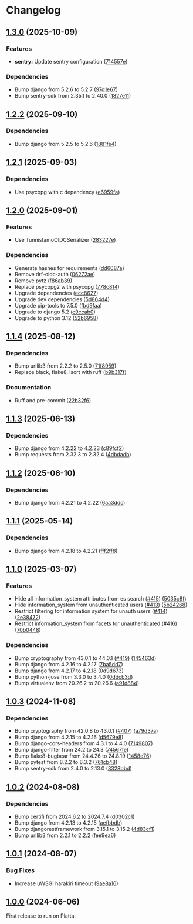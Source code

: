 # Changelog

## [1.3.0](https://github.com/City-of-Helsinki/helerm/compare/helerm-v1.2.2...helerm-v1.3.0) (2025-10-09)


### Features

* **sentry:** Update sentry configuration ([714557e](https://github.com/City-of-Helsinki/helerm/commit/714557ef8d1f0ec6a736fe6e98a13da6b03d039c))


### Dependencies

* Bump django from 5.2.6 to 5.2.7 ([97d1e67](https://github.com/City-of-Helsinki/helerm/commit/97d1e6778284c1311e3ec6a050a87786438794ad))
* Bump sentry-sdk from 2.35.1 to 2.40.0 ([1827e11](https://github.com/City-of-Helsinki/helerm/commit/1827e11ec74e464a7d6514989914c29bb5fafce4))

## [1.2.2](https://github.com/City-of-Helsinki/helerm/compare/helerm-v1.2.1...helerm-v1.2.2) (2025-09-10)


### Dependencies

* Bump django from 5.2.5 to 5.2.6 ([1881fe4](https://github.com/City-of-Helsinki/helerm/commit/1881fe4fadeb86ee82f25110455d432386806f43))

## [1.2.1](https://github.com/City-of-Helsinki/helerm/compare/helerm-v1.2.0...helerm-v1.2.1) (2025-09-03)


### Dependencies

* Use psycopg with c dependency ([e6959fa](https://github.com/City-of-Helsinki/helerm/commit/e6959fa640f8d476e7b797ee3beaa5be0fd36b60))

## [1.2.0](https://github.com/City-of-Helsinki/helerm/compare/helerm-v1.1.4...helerm-v1.2.0) (2025-09-01)


### Features

* Use TunnistamoOIDCSerializer ([283227e](https://github.com/City-of-Helsinki/helerm/commit/283227ea196be000f38eabbf5c771debc1d988eb))


### Dependencies

* Generate hashes for requirements ([dd6087a](https://github.com/City-of-Helsinki/helerm/commit/dd6087a530812dab8939ea180f49462fc8371f6a))
* Remove drf-oidc-auth ([06272ae](https://github.com/City-of-Helsinki/helerm/commit/06272ae69b9a871acb2e4953874296378ea707e5))
* Remove pytz ([f86ab39](https://github.com/City-of-Helsinki/helerm/commit/f86ab39520ccc35381fbd50c66ca38f9ab043bb7))
* Replace psycopg2 with psycopg ([778c814](https://github.com/City-of-Helsinki/helerm/commit/778c814d0127c37f5bab1ffb933dbbd53b03de04))
* Upgrade dependencies ([ecc8627](https://github.com/City-of-Helsinki/helerm/commit/ecc8627b9208b98b4d898ce21abb93b8d456f7a1))
* Upgrade dev dependencies ([5d864d4](https://github.com/City-of-Helsinki/helerm/commit/5d864d426c9fa8c419df594821722af4bc2f52b7))
* Upgrade pip-tools to 7.5.0 ([fbd9faa](https://github.com/City-of-Helsinki/helerm/commit/fbd9faa15dcc77cbc3a3ea3a731d9b72831ce5c1))
* Upgrade to django 5.2 ([c9ccab0](https://github.com/City-of-Helsinki/helerm/commit/c9ccab02d6f1dfa6cc309e7565e77a6f5ef63aaf))
* Upgrade to python 3.12 ([52b6958](https://github.com/City-of-Helsinki/helerm/commit/52b6958bd5eff35207a371681f31497ab92fd95d))

## [1.1.4](https://github.com/City-of-Helsinki/helerm/compare/helerm-v1.1.3...helerm-v1.1.4) (2025-08-12)


### Dependencies

* Bump urllib3 from 2.2.2 to 2.5.0 ([71f8959](https://github.com/City-of-Helsinki/helerm/commit/71f89597049b4a5c3bd93bdd19e076b47de57cac))
* Replace black, flake8, isort with ruff ([b9b317f](https://github.com/City-of-Helsinki/helerm/commit/b9b317fc7cead46518a515688d2749c0d28952bd))


### Documentation

* Ruff and pre-commit ([22b32f6](https://github.com/City-of-Helsinki/helerm/commit/22b32f6655d6aa34834cd473ee5f855375f63292))

## [1.1.3](https://github.com/City-of-Helsinki/helerm/compare/helerm-v1.1.2...helerm-v1.1.3) (2025-06-13)


### Dependencies

* Bump django from 4.2.22 to 4.2.23 ([c89fcf2](https://github.com/City-of-Helsinki/helerm/commit/c89fcf23f450e42741e57187bca3ec647e9a60ec))
* Bump requests from 2.32.3 to 2.32.4 ([4dbdadb](https://github.com/City-of-Helsinki/helerm/commit/4dbdadbebbe41837ea9cf575f48e6cade3396a61))

## [1.1.2](https://github.com/City-of-Helsinki/helerm/compare/helerm-v1.1.1...helerm-v1.1.2) (2025-06-10)


### Dependencies

* Bump django from 4.2.21 to 4.2.22 ([6aa3ddc](https://github.com/City-of-Helsinki/helerm/commit/6aa3ddc5f80bdfc3eab3158f194ab6b20cc05c83))

## [1.1.1](https://github.com/City-of-Helsinki/helerm/compare/helerm-v1.1.0...helerm-v1.1.1) (2025-05-14)


### Dependencies

* Bump django from 4.2.18 to 4.2.21 ([fff2ff8](https://github.com/City-of-Helsinki/helerm/commit/fff2ff8313944f6a35d67dc470a60829d8981c0d))

## [1.1.0](https://github.com/City-of-Helsinki/helerm/compare/helerm-v1.0.3...helerm-v1.1.0) (2025-03-07)


### Features

* Hide all information_system attributes from es search ([#415](https://github.com/City-of-Helsinki/helerm/issues/415)) ([5035c8f](https://github.com/City-of-Helsinki/helerm/commit/5035c8f2a51c7102eecb99896859c0b8f8dfd29a))
* Hide information_system from unauthenticated users ([#413](https://github.com/City-of-Helsinki/helerm/issues/413)) ([5b24268](https://github.com/City-of-Helsinki/helerm/commit/5b242687d570f82b14ac111db5b77e69de173de1))
* Restrict filtering for information system for unauth users ([#414](https://github.com/City-of-Helsinki/helerm/issues/414)) ([2e38472](https://github.com/City-of-Helsinki/helerm/commit/2e384720b853559acca8b7204ee3bbe6fb36db5e))
* Restrict information_system from facets for unauthenticated ([#416](https://github.com/City-of-Helsinki/helerm/issues/416)) ([70b0448](https://github.com/City-of-Helsinki/helerm/commit/70b0448fca1cd642255f515cacc65bf75aaf4a38))


### Dependencies

* Bump cryptography from 43.0.1 to 44.0.1 ([#419](https://github.com/City-of-Helsinki/helerm/issues/419)) ([145463d](https://github.com/City-of-Helsinki/helerm/commit/145463d5fae5032347f77f97dc198f8eb419f45f))
* Bump django from 4.2.16 to 4.2.17 ([7ba5dd7](https://github.com/City-of-Helsinki/helerm/commit/7ba5dd74d47981d200518fed404a2e449211e8f3))
* Bump django from 4.2.17 to 4.2.18 ([0d9d673](https://github.com/City-of-Helsinki/helerm/commit/0d9d67308a17cdd2b84713fbb4b8f309e176e057))
* Bump python-jose from 3.3.0 to 3.4.0 ([0ddcb3d](https://github.com/City-of-Helsinki/helerm/commit/0ddcb3dec91dd314c0e959d8aa391576d33e107a))
* Bump virtualenv from 20.26.2 to 20.26.6 ([a91d884](https://github.com/City-of-Helsinki/helerm/commit/a91d8841763e99f2d94da46ecb6bb84a55446797))

## [1.0.3](https://github.com/City-of-Helsinki/helerm/compare/helerm-v1.0.2...helerm-v1.0.3) (2024-11-08)


### Dependencies

* Bump cryptography from 42.0.8 to 43.0.1 ([#407](https://github.com/City-of-Helsinki/helerm/issues/407)) ([a79d37a](https://github.com/City-of-Helsinki/helerm/commit/a79d37ac2044ade0e19686c9ed589ac86b70be9b))
* Bump django from 4.2.15 to 4.2.16 ([d5679e8](https://github.com/City-of-Helsinki/helerm/commit/d5679e8aa99109210f822efda13e752372991757))
* Bump django-cors-headers from 4.3.1 to 4.4.0 ([7149807](https://github.com/City-of-Helsinki/helerm/commit/714980729ade7d672ad59facdeb84be5cd52dc19))
* Bump django-filter from 24.2 to 24.3 ([74567fe](https://github.com/City-of-Helsinki/helerm/commit/74567feca1304a42151ce612fa2377af66318043))
* Bump flake8-bugbear from 24.4.26 to 24.8.19 ([1458e76](https://github.com/City-of-Helsinki/helerm/commit/1458e769bf2d149453b22f0a4d71d60479fe46ce))
* Bump pytest from 8.2.2 to 8.3.2 ([761cb48](https://github.com/City-of-Helsinki/helerm/commit/761cb4894e0cbfc1a5ea93b5487cffb9b0515dd2))
* Bump sentry-sdk from 2.4.0 to 2.13.0 ([3328bbd](https://github.com/City-of-Helsinki/helerm/commit/3328bbdd1e375aa091d239689ef715bf67b96035))

## [1.0.2](https://github.com/City-of-Helsinki/helerm/compare/helerm-v1.0.1...helerm-v1.0.2) (2024-08-08)


### Dependencies

* Bump certifi from 2024.6.2 to 2024.7.4 ([d0302c1](https://github.com/City-of-Helsinki/helerm/commit/d0302c1565988d2e59f4542ffba9d23fea5b894b))
* Bump django from 4.2.13 to 4.2.15 ([aefbbdb](https://github.com/City-of-Helsinki/helerm/commit/aefbbdb193b2b125348e88022376eff1ed7faa35))
* Bump djangorestframework from 3.15.1 to 3.15.2 ([4d83cf1](https://github.com/City-of-Helsinki/helerm/commit/4d83cf10870aa2a00b3d91269ccad78cdb1f7149))
* Bump urllib3 from 2.2.1 to 2.2.2 ([fee9ea6](https://github.com/City-of-Helsinki/helerm/commit/fee9ea6d14217cf422513956acb25b3e33a544eb))

## [1.0.1](https://github.com/City-of-Helsinki/helerm/compare/helerm-v1.0.0...helerm-v1.0.1) (2024-08-07)


### Bug Fixes

* Increase uWSGI harakiri timeout ([9ae8a16](https://github.com/City-of-Helsinki/helerm/commit/9ae8a167bac412a2b451a752eafca797d8908ee1))

## [1.0.0](https://github.com/City-of-Helsinki/helerm/compare/v0.4.13...helerm-v1.0.0) (2024-06-06)

First release to run on Platta.
